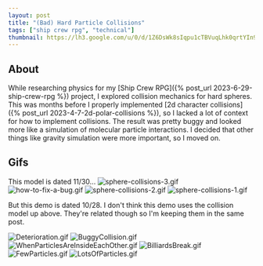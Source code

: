 ```yaml
---
layout: post
title: "(Bad) Hard Particle Collisions"
tags: ["ship crew rpg", "technical"]
thumbnail: https://lh3.google.com/u/0/d/1Z6DsWk8sIqpu1cTBVuqLhk0qrtYIn9rF
---
```


## About

While researching physics for my [Ship Crew RPG]({% post_url 2023-6-29-ship-crew-rpg %}) project, I explored collision mechanics for hard spheres. This was months before I properly implemented [2d character collisions]({% post_url 2023-4-7-2d-polar-collisions %}), so I lacked a lot of context for how to implement collisions. The result was pretty buggy and looked more like a simulation of molecular particle interactions. I decided that other things like gravity simulation were more important, so I moved on.

## Gifs

This model is dated 11/30...
![sphere-collisions-3.gif](https://lh3.google.com/u/0/d/1yAQmYNCaUNJr8X738jCMMXYyF2ElGKwL)
![how-to-fix-a-bug.gif](https://lh3.google.com/u/0/d/1hgJCZxGzqbfxE3wYpXTP9gpAOSnb1y3Q)
![sphere-collisions-2.gif](https://lh3.google.com/u/0/d/1RaqL74H1PZxtlNpMczLzZXRQYfdvRooZ)
![sphere-collisions-1.gif](https://lh3.google.com/u/0/d/1E8bYsJIQE7YXonDl5YSQrHT7LjgD9hLU)

But this demo is dated 10/28. I don't think this demo uses the collision model up above. They're related though so I'm keeping them in the same post.

![Deterioration.gif](https://lh3.google.com/u/0/d/1TPfGdLy55uD_avAqoyS4GsFO6F4_FJi8)
![BuggyCollision.gif](https://lh3.google.com/u/0/d/1m-Sr6d7NpO4RnKUzffYq0k65lIRZc5OE)
![WhenParticlesAreInsideEachOther.gif](https://lh3.google.com/u/0/d/1M1X3J6PLC4a9ABcCJG-w1WRhn9FHvUxu)
![BilliardsBreak.gif](https://lh3.google.com/u/0/d/1Z6DsWk8sIqpu1cTBVuqLhk0qrtYIn9rF)
![FewParticles.gif](https://lh3.google.com/u/0/d/1fjDquq_oKJLYTRXBMaPSpS2nB7LYtxW5)
![LotsOfParticles.gif](https://lh3.google.com/u/0/d/1pldUGYKGIxHfWkf3Sbfv8jI64XIGIhOJ)
